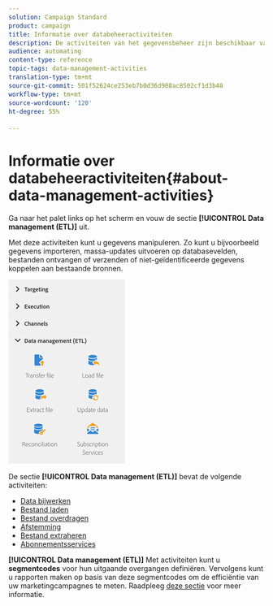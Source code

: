 ```yaml
---
solution: Campaign Standard
product: campaign
title: Informatie over databeheeractiviteiten
description: De activiteiten van het gegevensbeheer zijn beschikbaar van de linkerkant van het scherm.
audience: automating
content-type: reference
topic-tags: data-management-activities
translation-type: tm+mt
source-git-commit: 501f52624ce253eb7b0d36d908ac8502cf1d3b48
workflow-type: tm+mt
source-wordcount: '120'
ht-degree: 55%

---
```



# Informatie over databeheeractiviteiten{#about-data-management-activities}

Ga naar het palet links op het scherm en vouw de sectie **[!UICONTROL Data management (ETL)]** uit.

Met deze activiteiten kunt u gegevens manipuleren. Zo kunt u bijvoorbeeld gegevens importeren, massa-updates uitvoeren op databasevelden, bestanden ontvangen of verzenden of niet-geïdentificeerde gegevens koppelen aan bestaande bronnen.

![](assets/wkf_etl_activities.png)

De sectie **[!UICONTROL Data management (ETL)]** bevat de volgende activiteiten:

* [Data bijwerken](../../automating/using/update-data.md)
* [Bestand laden](../../automating/using/load-file.md)
* [Bestand overdragen](../../automating/using/transfer-file.md)
* [Afstemming](../../automating/using/reconciliation.md)
* [Bestand extraheren](../../automating/using/extract-file.md)
* [Abonnementsservices](../../automating/using/subscription-services.md)

**[!UICONTROL Data management (ETL)]** Met activiteiten kunt u  **segmentcodes** voor hun uitgaande overgangen definiëren. Vervolgens kunt u rapporten maken op basis van deze segmentcodes om de efficiëntie van uw marketingcampagnes te meten. Raadpleeg [deze sectie](../../reporting/using/creating-a-report-workflow-segment.md) voor meer informatie.
